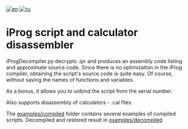[![en](https://img.shields.io/badge/lang-en-green.svg)](README.md)
[![ru](https://img.shields.io/badge/язык-ru-blue.svg)](README.ru.md)

# iProg script and calculator disassembler

iProgDecompiler.py decrypts .ipr and produces an assembly code listing and approximate source code.
Since there is no optimization in the iProg compiler, obtaining the script's source code is quite easy.
Of course, without saving the names of functions and variables.

As a bonus, it allows you to unbind the script from the serial number.

Also supports disassembly of calculators - .cal files

The [examples/compiled](examples/compiled) folder contains several examples of compiled scripts.
Decompiled and restored result in [examples/decompiled](examples/decompiled)
